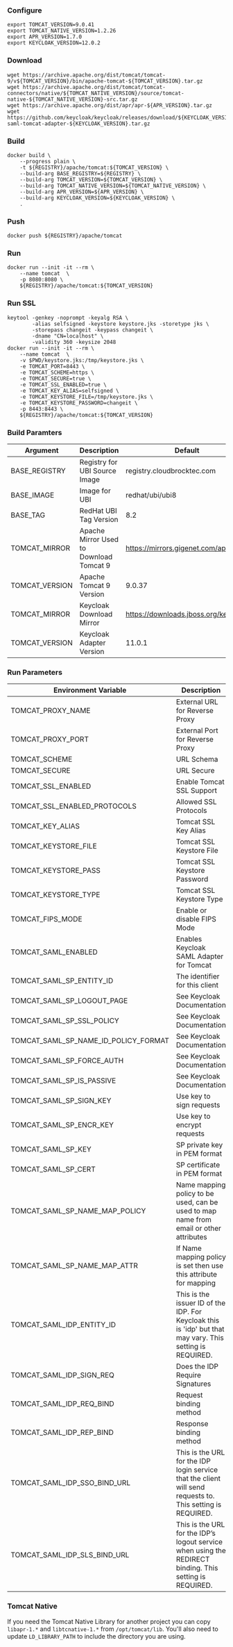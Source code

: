 ### Configure
```shell
export TOMCAT_VERSION=9.0.41
export TOMCAT_NATIVE_VERSION=1.2.26
export APR_VERSION=1.7.0
export KEYCLOAK_VERSION=12.0.2
```

### Download
```shell
wget https://archive.apache.org/dist/tomcat/tomcat-9/v${TOMCAT_VERSION}/bin/apache-tomcat-${TOMCAT_VERSION}.tar.gz
wget https://archive.apache.org/dist/tomcat/tomcat-connectors/native/${TOMCAT_NATIVE_VERSION}/source/tomcat-native-${TOMCAT_NATIVE_VERSION}-src.tar.gz
wget https://archive.apache.org/dist/apr/apr-${APR_VERSION}.tar.gz
wget https://github.com/keycloak/keycloak/releases/download/${KEYCLOAK_VERSION}/keycloak-saml-tomcat-adapter-${KEYCLOAK_VERSION}.tar.gz
```

### Build
```shell
docker build \
    --progress plain \
    -t ${REGISTRY}/apache/tomcat:${TOMCAT_VERSION} \
    --build-arg BASE_REGISTRY=${REGISTRY} \
    --build-arg TOMCAT_VERSION=${TOMCAT_VERSION} \
    --build-arg TOMCAT_NATIVE_VERSION=${TOMCAT_NATIVE_VERSION} \
    --build-arg APR_VERSION=${APR_VERSION} \
    --build-arg KEYCLOAK_VERSION=${KEYCLOAK_VERSION} \
    .
```

### Push
```shell
docker push ${REGISTRY}/apache/tomcat
```

### Run
```shell
docker run --init -it --rm \
    --name tomcat  \
    -p 8080:8080 \
    ${REGISTRY}/apache/tomcat:${TOMCAT_VERSION}
```

### Run SSL
```shell
keytool -genkey -noprompt -keyalg RSA \
        -alias selfsigned -keystore keystore.jks -storetype jks \
        -storepass changeit -keypass changeit \
        -dname "CN=localhost" \
        -validity 360 -keysize 2048
docker run --init -it --rm \
    --name tomcat  \
    -v $PWD/keystore.jks:/tmp/keystore.jks \
    -e TOMCAT_PORT=8443 \
    -e TOMCAT_SCHEME=https \
    -e TOMCAT_SECURE=true \
    -e TOMCAT_SSL_ENABLED=true \
    -e TOMCAT_KEY_ALIAS=selfsigned \
    -e TOMCAT_KEYSTORE_FILE=/tmp/keystore.jks \
    -e TOMCAT_KEYSTORE_PASSWORD=changeit \
    -p 8443:8443 \
    ${REGISTRY}/apache/tomcat:${TOMCAT_VERSION}
```

### Build Paramters
| Argument | Description | Default |
| --- | --- | --- |
| BASE_REGISTRY | Registry for UBI Source Image  | registry.cloudbrocktec.com|
| BASE_IMAGE | Image for UBI | redhat/ubi/ubi8|
| BASE_TAG | RedHat UBI Tag Version | 8.2 |
| TOMCAT_MIRROR | Apache Mirror Used to Download Tomcat 9 | https://mirrors.gigenet.com/apache |
| TOMCAT_VERSION | Apache Tomcat 9 Version | 9.0.37 |
| TOMCAT_MIRROR | Keycloak Download Mirror | https://downloads.jboss.org/keycloak |
| TOMCAT_VERSION | Keycloak Adapter Version | 11.0.1 |

### Run Parameters
| Environment Variable | Description | Default|
| --- | --- | ---|
| TOMCAT_PROXY_NAME | External URL for Reverse Proxy | None |
| TOMCAT_PROXY_PORT | External Port for Reverse Proxy | None |
| TOMCAT_SCHEME | URL Schema | http |
| TOMCAT_SECURE | URL Secure | false |
| TOMCAT_SSL_ENABLED | Enable Tomcat SSL Support | None |
| TOMCAT_SSL_ENABLED_PROTOCOLS | Allowed SSL Protocols | TLSv1.2,TLSv1.3 |
| TOMCAT_KEY_ALIAS | Tomcat SSL Key Alias | None |
| TOMCAT_KEYSTORE_FILE | Tomcat SSL Keystore File | None |
| TOMCAT_KEYSTORE_PASS | Tomcat SSL Keystore Password | None |
| TOMCAT_KEYSTORE_TYPE | Tomcat SSL Keystore Type | JKS |
| TOMCAT_FIPS_MODE | Enable or disable FIPS Mode | on |
| TOMCAT_SAML_ENABLED | Enables Keycloak SAML Adapter for Tomcat | false|
| TOMCAT_SAML_SP_ENTITY_ID | The identifier for this client | |
| TOMCAT_SAML_SP_LOGOUT_PAGE | See Keycloak Documentation | None |
| TOMCAT_SAML_SP_SSL_POLICY | See Keycloak Documentation | None |
| TOMCAT_SAML_SP_NAME_ID_POLICY_FORMAT | See Keycloak Documentation | None |
| TOMCAT_SAML_SP_FORCE_AUTH | See Keycloak Documentation | None |
| TOMCAT_SAML_SP_IS_PASSIVE | See Keycloak Documentation | None |
| TOMCAT_SAML_SP_SIGN_KEY | Use key to sign requests  | true|
| TOMCAT_SAML_SP_ENCR_KEY | Use key to encrypt requests  | false|
| TOMCAT_SAML_SP_KEY | SP private key in PEM format | |
| TOMCAT_SAML_SP_CERT | SP certificate in PEM format | |
| TOMCAT_SAML_SP_NAME_MAP_POLICY | Name mapping policy to be used, can be used to map name from email or other attributes | FROM_NAME_ID |
| TOMCAT_SAML_SP_NAME_MAP_ATTR | If Name mapping policy is set then use this attribute for mapping | None |
| TOMCAT_SAML_IDP_ENTITY_ID | This is the issuer ID of the IDP. For Keycloak this is 'idp' but that may vary. This setting is REQUIRED. | |
| TOMCAT_SAML_IDP_SIGN_REQ | Does the IDP Require Signatures | true|
| TOMCAT_SAML_IDP_REQ_BIND | Request binding method | POST |
| TOMCAT_SAML_IDP_REP_BIND| Response binding method | POST |
| TOMCAT_SAML_IDP_SSO_BIND_URL | This is the URL for the IDP login service that the client will send requests to. This setting is REQUIRED. | None |
| TOMCAT_SAML_IDP_SLS_BIND_URL | This is the URL for the IDP’s logout service when using the REDIRECT binding. This setting is REQUIRED. | None |


### Tomcat Native
If you need the Tomcat Native Library for another project you can copy ```libapr-1.*``` and ```libtcnative-1.*``` from ```/opt/tomcat/lib```. You'll also need to update ```LD_LIBRARY_PATH``` to include the directory you are using.
